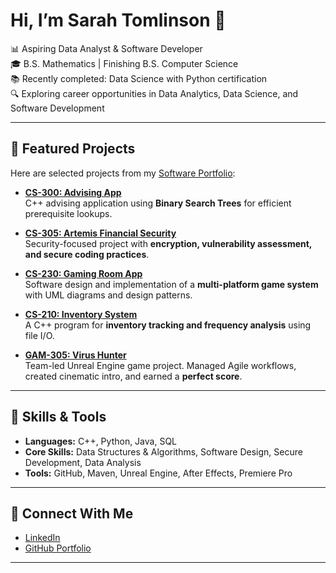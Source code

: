 # Hi, I’m Sarah Tomlinson 👋  

📊 Aspiring Data Analyst & Software Developer  
🎓 B.S. Mathematics | Finishing B.S. Computer Science  
📚 Recently completed: Data Science with Python certification  
🔍 Exploring career opportunities in Data Analytics, Data Science, and Software Development    

---

## 🌟 Featured Projects

Here are selected projects from my [Software Portfolio](https://github.com/sarah-tomlinson-dev/Software-Portfolio):

- **[CS-300: Advising App](https://github.com/sarah-tomlinson-dev/Software-Portfolio/tree/main/CS-300-AdvisingApp)**  
  C++ advising application using **Binary Search Trees** for efficient prerequisite lookups.  

- **[CS-305: Artemis Financial Security](https://github.com/sarah-tomlinson-dev/Software-Portfolio/tree/main/CS-305-ArtemisFinancial)**  
  Security-focused project with **encryption, vulnerability assessment, and secure coding practices**.  

- **[CS-230: Gaming Room App](https://github.com/sarah-tomlinson-dev/Software-Portfolio/tree/main/CS-230-GamingRoom)**  
  Software design and implementation of a **multi-platform game system** with UML diagrams and design patterns.  

- **[CS-210: Inventory System](https://github.com/sarah-tomlinson-dev/Software-Portfolio/tree/main/CS-210-InventorySystem)**  
  A C++ program for **inventory tracking and frequency analysis** using file I/O.  

- **[GAM-305: Virus Hunter](https://github.com/sarah-tomlinson-dev/Software-Portfolio/tree/main/GAM-305-VirusHunter)**  
  Team-led Unreal Engine game project. Managed Agile workflows, created cinematic intro, and earned a **perfect score**.  

---

## 🔧 Skills & Tools

- **Languages:** C++, Python, Java, SQL  
- **Core Skills:** Data Structures & Algorithms, Software Design, Secure Development, Data Analysis  
- **Tools:** GitHub, Maven, Unreal Engine, After Effects, Premiere Pro  

---

## 🔗 Connect With Me

- [LinkedIn](https://www.linkedin.com/in/sarah-tomlinson-dev/)  
- [GitHub Portfolio](https://github.com/sarah-tomlinson-dev/Software-Portfolio)  

---
